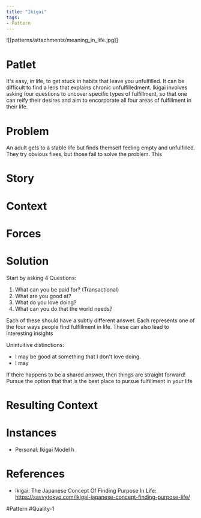 ```yaml
---
title: "Ikigai"
tags:
- Pattern
---
```


![[patterns/attachments/meaning_in_life.jpg]]

# Patlet

It's easy, in life, to get stuck in habits that leave you unfulfilled. It can be difficult to find a lens that explains chronic unfulfilledment. Ikigai involves asking four questions to uncover specific types of fulfillment, so that one can reify their desires and aim to encorporate all four areas of fulfillment in their life.

# Problem

An adult gets to a stable life but finds themself feeling empty and unfulfilled. They try obvious fixes, but those fail to solve the problem. This

# Story

# Context

# Forces

# Solution

Start by asking 4 Questions:

1. What can you be paid for? (Transactional)
2. What are you good at?
3. What do you love doing?
4. What can you do that the world needs?

Each of these should have a subtly different answer. Each represents one of the four ways people find fulfillment in life. These can also lead to interesting insights

Unintuitive distinctions:

- I may be good at something that I don't love doing.
- I may

If there happens to be a shared answer, then things are straight forward!  Pursue the option that that is the best place to pursue fulfillment in your life

# Resulting Context

# Instances

- Personal: Ikigai Model h

# References

- Ikigai: The Japanese Concept Of Finding Purpose In Life: <https://savvytokyo.com/ikigai-japanese-concept-finding-purpose-life/>

#Pattern #Quality-1
